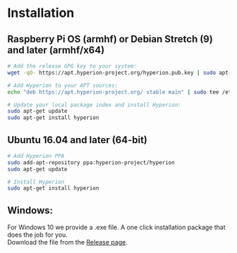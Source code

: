 # Installation

## Raspberry Pi OS (armhf) or Debian Stretch (9) and later (armhf/x64)

```bash
# Add the release GPG key to your system:
wget -qO- https://apt.hyperion-project.org/hyperion.pub.key | sudo apt-key add -

# Add Hyperion to your APT sources:
echo "deb https://apt.hyperion-project.org/ stable main" | sudo tee /etc/apt/sources.list.d/hyperion.list

# Update your local package index and install Hyperion:
sudo apt-get update
sudo apt-get install hyperion
```

## Ubuntu 16.04 and later (64-bit)

```bash
# Add Hyperion PPA
sudo add-apt-repository ppa:hyperion-project/hyperion
sudo apt-get update

# Install Hyperion
sudo apt-get install hyperion
```

## Windows:

For Windows 10 we provide a .exe file. A one click installation package that does the job for you.  
Download the file from the [Release page](https://github.com/hyperion-project/hyperion.ng/releases).

